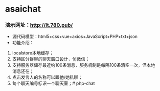 # asaichat
### 演示网址：http://lt.780.pub/
- 源代码模型：html5+css+vue+axios+JavaScript+PHP+txt+json
- 功能介绍：
1. localstore本地缓存；
2. 支持区分群聊的聊天窗口设计，仿微信；
3. 支持服务器储存最近约100条消息，服务机制是每隔100条清空一次，但本地消息还在；
4. 点击发言人的名称可以跟他/她私聊；
5. 每个聊天编号标识一个聊天室；# php-chat
